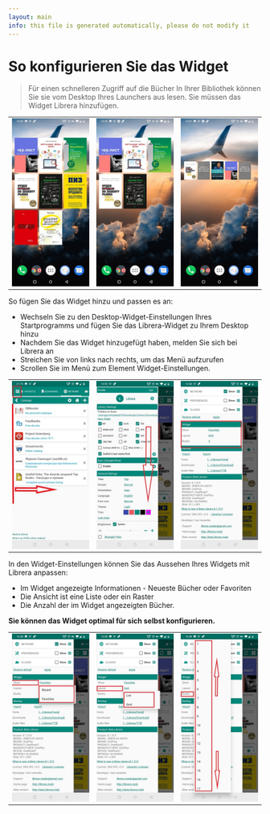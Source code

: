 ```yaml
---
layout: main
info: this file is generated automatically, please do not modify it
---
```


# So konfigurieren Sie das Widget

> Für einen schnelleren Zugriff auf die Bücher In Ihrer Bibliothek können Sie sie vom Desktop Ihres Launchers aus lesen.
Sie müssen das Widget Librera hinzufügen.

||||
|-|-|-|
|![](6.jpg)|![](9.jpg)|![](10.jpg)|

So fügen Sie das Widget hinzu und passen es an:

* Wechseln Sie zu den Desktop-Widget-Einstellungen Ihres Startprogramms und fügen Sie das Librera-Widget zu Ihrem Desktop hinzu
* Nachdem Sie das Widget hinzugefügt haben, melden Sie sich bei Librera an
* Streichen Sie von links nach rechts, um das Menü aufzurufen
* Scrollen Sie im Menü zum Element Widget-Einstellungen.

||||
|-|-|-|
|![](20.jpg)|![](21.jpg)|![](22.jpg)|

In den Widget-Einstellungen können Sie das Aussehen Ihres Widgets mit Librera anpassen:

* Im Widget angezeigte Informationen - Neueste Bücher oder Favoriten
* Die Ansicht ist eine Liste oder ein Raster
* Die Anzahl der im Widget angezeigten Bücher.

**Sie können das Widget optimal für sich selbst konfigurieren.**

||||
|-|-|-|
|![](2.jpg)|![](3.jpg)|![](4.jpg)|

